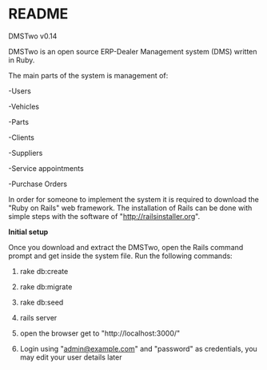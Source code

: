 # README
DMSTwo v0.14

DMSTwo is an open source ERP-Dealer Management system (DMS) written in Ruby. 

The main parts of the system is management of:

-Users
 
-Vehicles
 
-Parts
 
-Clients
 
-Suppliers

-Service appointments
 
-Purchase Orders
 
In order for someone to implement the system it is required to download the "Ruby on Rails" web framework. The installation of Rails can be done with simple steps with the software of "http://railsinstaller.org".


**Initial setup**

Once you download and extract the DMSTwo, open the Rails command prompt and get inside the system file. Run the following commands:
1. rake db:create

2. rake db:migrate

3. rake db:seed

4. rails server

5. open the browser get to "http://localhost:3000/"

6. Login using "admin@example.com" and "password" as credentials, you may edit your user details later

